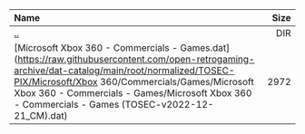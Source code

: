 |Name|Size|
|:---|---:|
|[..](../index.html)|DIR|
|[Microsoft Xbox 360 - Commercials - Games.dat](https://raw.githubusercontent.com/open-retrogaming-archive/dat-catalog/main/root/normalized/TOSEC-PIX/Microsoft/Xbox 360/Commercials/Games/Microsoft Xbox 360 - Commercials - Games/Microsoft Xbox 360 - Commercials - Games (TOSEC-v2022-12-21_CM).dat)|2972|
